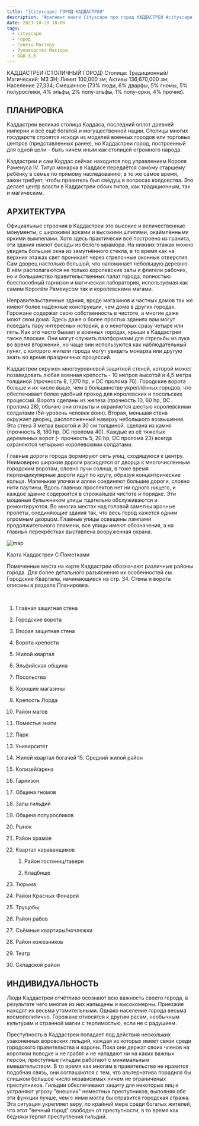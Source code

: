```yaml
---
title: "[Cityscape] ГОРОД КАДДАСТРЕИ"
description: 'Фрагмент книги Cityscape про город КАДДАСТРЕИ #cityscape #dnd35 #dnd #town #resource '
date: 2023-10-28 18:00
tags:
  - cityscape
  - город
  - Советы Мастеру
  - Руководство Мастера
  - D&D 3.5
---
```



КАДДАСТРЕИ (СТОЛИЧНЫЙ ГОРОД) Столица: Традиционный/Магический; МЗ ЗН; Лимит 100,000 зм; Активы 136,670,000 зм; Население 27,334; Смешанное (73% люди, 6% дварфы, 5% гномы, 5% полурослики, 4% эльфы, 2% полу-эльфы, 1% полу-орки, 4% прочие).

## ПЛАНИРОВКА

Каддастреи великая столица Каддаса, последний оплот древней империи и всё ещё богатой и могущественной нации. Столицы многих государств строятся исходя из моделей военных городов или торговых центров (представленных ранее), но Каддастреи город, построенный для одной цели - быть ничем иным как столицей огромного народа.

Каддастреи и сам Каддас сейчас находится под управлением Короля Рамеиуса IV. Титул монарха в Каддасе передаётся самому старшему ребёнку в семье по прямому наследованию; в то же самое время, закон требует, чтобы правитель был сведущ в вопросах колдовства. Это делает центр власти в Каддастреи обоих типов, как традиционным, так и магическим.

## АРХИТЕКТУРА

Официальные строения в Каддастреи это высокие и величественные монументы, с широкими арками и высокими шпилями, окаймлёнными яркими вымпелами. Хотя здесь практически всё построено из гранита, эти здания имеют фасады из белого мрамора. На нижних этажах можно увидеть большие окна из замутнённого стекла, в то время как на верхних этажах свет проникает через стрелочные оконные отверстия. Сам дворец настолько большой, что напоминает небольшую деревню. В нём располагаются не только королевские залы и флигели рабочих, но и большинство правительственных палат города, полностью боеспособный гарнизон и магическая лаборатория, используемая как самим Королём Рамеиусом так и королевскими магами.

Неправительственные здания, вроде магазинов и частных домов так же имеют более надёжные конструкции, чем дома в других городах. Горожане содержат свою собственность в чистоте, а многие даже моют свои дома. Здесь даже о более простых зданиях вам могут поведать пару интересных историй, а о некоторых сразу четыре или пять. Как это часто бывает в военных городах, крыши в Каддастреи также плоские. Они могут служить платформами для стрельбы из лука во время вторжений, но чаще они используются как наблюдательный пункт, с которого жители города могут увидеть монарха или другую знать во время праздничных процессий.

Каддастреи окружен многоуровневой защитной стеной, которой может позавидовать любая военная крепость - 10 метров высотой и 4,5 метра толщиной (прочность 8, 1,170 hp, и DC пролома 70). Городские ворота больше и их число выше, чем в большинстве укреплённых городов, что обеспечивает более удобный проход для королевских и посольских процессий. Ворота сделаны из железа (прочность 10, 60 hp, DC пролома 28), обычно они открыты и охраняются шестью королевскими солдатами (5й-уровень человек воин). Вторая, меньшая стена окружает дворец, расположенный наверху небольшого возвышения. Эта стена 3 метра высотой и 30 см толщиной, сделана из камня (прочность 8, 180 hp, DC пролома 40). Каждые из её тяжелых деревянных ворот (- прочность 5, 20 hp, DC пролома 23) всегда охраняются четырьмя королевскими солдатами.

Главные дороги города формируют сеть улиц, сходящуюся к центру. Неимоверно широкие дороги расходятся от дворца к многочисленным городским воротам, словно лучи солнца, в тоже время перпендикулярные дороги идут по кругу, образуя концентрические кольца. Маленькие улочки и аллеи соединяют большие дороги, словно нити паутины. Вдоль главных проспектов нет ни одного нищего, и каждое здание содержится в строжайшей чистоте и порядке. Эти мощеные булыжником улицы тщательно обслуживаются и ремонтируются. Во многих местах над головой заметны арочные пролёты, соединяющие здания так, что весь город кажется одним огромным дворцом. Главные улицы освещены лампами продолжительного пламени, все улицы имеют обозначения, а на главных перекрёстках выставлена вооруженная охрана.

![map](https://cyborgsandmages.com/images/cityscape-kaddastrei.webp)

Карта Каддастреи С Пометками


Помеченные места на карте Каддастреи обозначают различные районы города. Для более детального разъяснения их особенностей см Городские Кварталы, начинающиеся на стр. 34. Стены и ворота описаны в разделе Планировка.

 

1. Главная защитная стена
    
2. Городские ворота
    
3. Вторая защитная стена
    
4. Ворота крепости
    
5. Жилой квартал
    
6. Эльфийская община
    
7. Посольства
    
8. Хорошие магазины
    
9. Крепость Лорда
    
10. Район магов
    
11. Поместья знати
    
12. Парк
    
13. Университет
    
14. Жилой квартал богачей 15. Средний жилой район
    
15. Колизей/арена
    
16. Гарнизон
    
17. Община гномов
    
18. Залы гильдий
    
19. Община полуросликов
    
20. Рынок
    
21. Район храмов
    
22. Квартал караванщиков
    
    1. Район гостиниц/таверн
        
    2. Кладбище
        
23. Тюрьма
    
24. Район Красных Фонарей
    
25. Трущобы
    
26. Район рабов
    
27. Съёмные квартиры/ночлежки
    
28. Район кожевников
    
29. Театр
    
30. Складской район
    

## ИНДИВИДУАЛЬНОСТЬ

Люди Каддастреи отчётливо осознают всю важность своего города, в результате чего многие из них напыщены и высокомерны. Приезжие находят их весьма утомительными. Однако население города весьма космополитично. Горожане относятся к другим расам, необычным культурам и странной магии с терпимостью, если не с радушием.

Преступность в Каддастреи попадает под действия нескольких узаконенных воровских гильдий, каждая из которых имеет связи среди городского правительства и короны. Пока они держат своих членов на коротком поводке и не грабят и не нападают ни на каких важных персон, преступные гильдии работают с минимальным вмешательством. В то время как многим в правительстве не нравится подобная связь, они соглашаются с тем, что альтернатива порадила бы слишком большое число независимых ничем не ограниченых преступников. Гильдии обеспечивают защиту для некоторых лиц и устраняют угрозу "внешних" неместных преступников, выполняя обе эти функции лучше, чем с ними могла бы справится городская стража. Эта ситуация укрепляет веру, по крайней мере среди богатых жителей, что этот "вечный город" свободен от преступности, в то время как бедняки терпят преступления гильдий.
